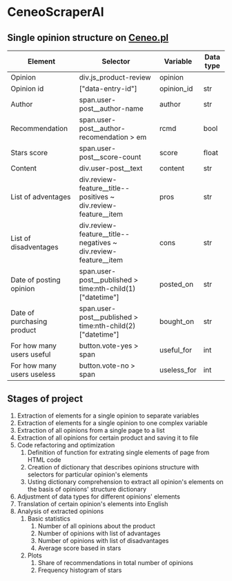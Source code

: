
# CeneoScraperAI

## Single opinion structure on [Ceneo.pl](https://www.ceneo.pl/)

|Element|Selector|Variable|Data type
|-------|--------|--------|--------|
|Opinion|div.js_product-review|opinion||
|Opinion id|\["data-entry-id"\]|opinion_id|str|
|Author|span.user-post__author-name|author|str|
|Recommendation|span.user-post__author-recomendation > em|rcmd|bool|
|Stars score|span.user-post__score-count|score|float|
|Content|div.user-post__text|content|str|
|List of adventages|div.review-feature__title--positives ~ div.review-feature__item|pros|str|
|List of disadventages|div.review-feature__title--negatives ~ div.review-feature__item|cons|str|
|Date of posting opinion|span.user-post__published > time:nth-child(1)\["datetime"\]|posted_on|str|
|Date of purchasing product|span.user-post__published > time:nth-child(2)\["datetime"\]|bought_on|str|
|For how many users useful|button.vote-yes > span|useful_for|int|
|For how many users useless|button.vote-no > span|useless_for|int|

## Stages of project

1) Extraction of elements for a single opinion to separate variables
2) Extraction of elements for a single opinion to one complex variable
3) Extraction of all opinions from a single page to a list
4) Extraction of all opinions for certain product and saving it to file
5) Code refactoring and optimization
    1) Definition of function for extrating single elements of page from HTML code
    2) Creation of dictionary that describes opinions structure with selectors for particular opinion's elements
    3) Usting dictionary comprehension to extract all opinion's elements on the basis of opinions' structure dictionary
6) Adjustment of data types for different opinions' elements
7) Translation of certain opinion's elements into English
8) Analysis of extracted opinions
    1) Basic statistics
        1) Number of all opinions about the product
        2) Number of opinions with list of advantages
        3) Number of opinions with list of disadvantages
        4) Average score based in stars
    2) Plots
        1) Share of recommendations in total number of opinions
        2) Frequency histogram of stars